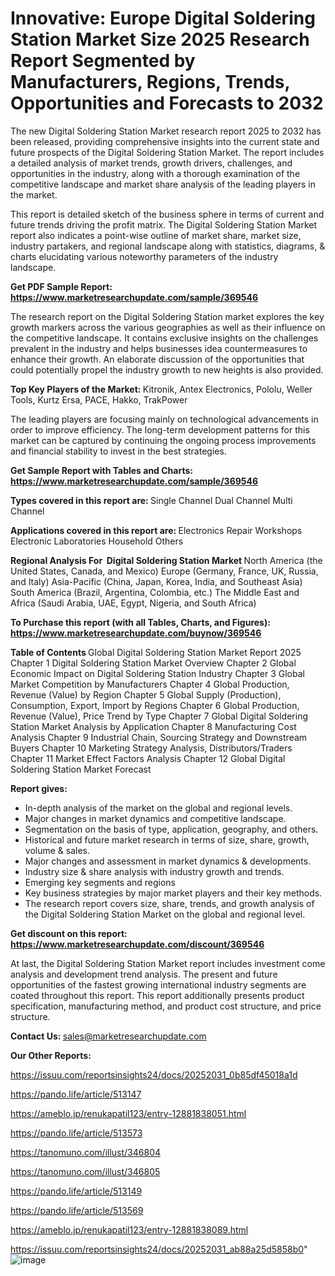 # Innovative: Europe Digital Soldering Station Market Size 2025 Research Report Segmented by Manufacturers, Regions, Trends, Opportunities and Forecasts to 2032

The new Digital Soldering Station Market research report 2025 to 2032 has been released, providing comprehensive insights into the current state and future prospects of the Digital Soldering Station Market. The report includes a detailed analysis of market trends, growth drivers, challenges, and opportunities in the industry, along with a thorough examination of the competitive landscape and market share analysis of the leading players in the market.

This report is detailed sketch of the business sphere in terms of current and future trends driving the profit matrix. The Digital Soldering Station Market report also indicates a point-wise outline of market share, market size, industry partakers, and regional landscape along with statistics, diagrams, &amp; charts elucidating various noteworthy parameters of the industry landscape.

<strong><b>Get PDF Sample Report: <a href=https://www.marketresearchupdate.com/sample/369546>https://www.marketresearchupdate.com/sample/369546</a></b></strong>

The research report on the Digital Soldering Station market explores the key growth markers across the various geographies as well as their influence on the competitive landscape. It contains exclusive insights on the challenges prevalent in the industry and helps businesses idea countermeasures to enhance their growth. An elaborate discussion of the opportunities that could potentially propel the industry growth to new heights is also provided.

<strong><b>Top Key Players of the Market:
</b></strong>Kitronik, Antex Electronics, Pololu, Weller Tools, Kurtz Ersa, PACE, Hakko, TrakPower<strong><b>
</b></strong>

The leading players are focusing mainly on technological advancements in order to improve efficiency. The long-term development patterns for this market can be captured by continuing the ongoing process improvements and financial stability to invest in the best strategies.

<strong><b>Get Sample Report with Tables and Charts: <a href=https://www.marketresearchupdate.com/sample/369546>https://www.marketresearchupdate.com/sample/369546</a></b></strong>

<strong><b>Types covered in this report are:
</b></strong>Single Channel
Dual Channel
Multi Channel<strong><b>
</b></strong>

<strong><b>Applications covered in this report are:
</b></strong>Electronics Repair Workshops
Electronic Laboratories
Household
Others<strong><b>
</b></strong>

<strong><b>Regional Analysis For  Digital Soldering Station Market</b></strong><strong><b>
</b></strong>North America (the United States, Canada, and Mexico)
Europe (Germany, France, UK, Russia, and Italy)
Asia-Pacific (China, Japan, Korea, India, and Southeast Asia)
South America (Brazil, Argentina, Colombia, etc.)
The Middle East and Africa (Saudi Arabia, UAE, Egypt, Nigeria, and South Africa)

<strong><b>To Purchase this report (with all Tables, Charts, and Figures): <a href=https://www.marketresearchupdate.com/buynow/369546>https://www.marketresearchupdate.com/buynow/369546</a></b></strong>

<strong><b>Table of Contents</b></strong><strong><b>
</b></strong>Global Digital Soldering Station Market Report 2025
Chapter 1 Digital Soldering Station Market Overview
Chapter 2 Global Economic Impact on Digital Soldering Station Industry
Chapter 3 Global Market Competition by Manufacturers
Chapter 4 Global Production, Revenue (Value) by Region
Chapter 5 Global Supply (Production), Consumption, Export, Import by Regions
Chapter 6 Global Production, Revenue (Value), Price Trend by Type
Chapter 7 Global Digital Soldering Station Market Analysis by Application
Chapter 8 Manufacturing Cost Analysis
Chapter 9 Industrial Chain, Sourcing Strategy and Downstream Buyers
Chapter 10 Marketing Strategy Analysis, Distributors/Traders
Chapter 11 Market Effect Factors Analysis
Chapter 12 Global Digital Soldering Station Market Forecast

<strong><b>Report gives:</b></strong>

- In-depth analysis of the market on the global and regional levels.
- Major changes in market dynamics and competitive landscape.
- Segmentation on the basis of type, application, geography, and others.
- Historical and future market research in terms of size, share, growth, volume &amp; sales.
- Major changes and assessment in market dynamics &amp; developments.
- Industry size &amp; share analysis with industry growth and trends.
- Emerging key segments and regions
- Key business strategies by major market players and their key methods.
- The research report covers size, share, trends, and growth analysis of the Digital Soldering Station Market on the global and regional level.

<strong><b>Get discount on this report: <a href=https://www.marketresearchupdate.com/discount/369546>https://www.marketresearchupdate.com/discount/369546</a></b></strong>

At last, the Digital Soldering Station Market report includes investment come analysis and development trend analysis. The present and future opportunities of the fastest growing international industry segments are coated throughout this report. This report additionally presents product specification, manufacturing method, and product cost structure, and price structure.

<strong><b>Contact Us:
</b></strong>sales@marketresearchupdate.com

<strong>Our Other Reports:</strong>

<a href=https://issuu.com/reportsinsights24/docs/20252031_0b85df45018a1d>https://issuu.com/reportsinsights24/docs/20252031_0b85df45018a1d</a>

<a href=https://pando.life/article/513147>https://pando.life/article/513147</a>

<a href=https://ameblo.jp/renukapatil123/entry-12881838051.html>https://ameblo.jp/renukapatil123/entry-12881838051.html</a>

<a href=https://pando.life/article/513573>https://pando.life/article/513573</a>

<a href=https://tanomuno.com/illust/346804>https://tanomuno.com/illust/346804</a>

<a href=https://tanomuno.com/illust/346805>https://tanomuno.com/illust/346805</a>

<a href=https://pando.life/article/513149>https://pando.life/article/513149</a>

<a href=https://pando.life/article/513569>https://pando.life/article/513569</a>

<a href=https://ameblo.jp/renukapatil123/entry-12881838089.html>https://ameblo.jp/renukapatil123/entry-12881838089.html</a>

<a href=https://issuu.com/reportsinsights24/docs/20252031_ab88a25d5858b0>https://issuu.com/reportsinsights24/docs/20252031_ab88a25d5858b0</a>"
![image](https://github.com/user-attachments/assets/1855d684-c88b-45bf-a6dc-2fb32ccbac85)
